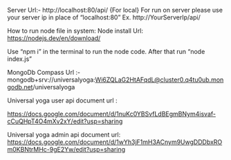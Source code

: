 Server Url:- http://localhost:80/api/   {For local}
For run on server please use your server ip in place of “localhost:80”
Ex. http://YourServerIp/api/


How to run node file in system:
Node install Url: https://nodejs.dev/en/download/

Use “npm i” in the terminal to run the node code.
After that run “node index.js”


MongoDb Compass Url :- mongodb+srv://universalyoga:Wi6ZQLaG2HtAFqdL@cluster0.q4tu0ub.mongodb.net/universalyoga


Universal yoga user  api document url :

https://docs.google.com/document/d/1nuKc0YBSvfLdBEgmBNym4isvaf-cCuQHpT4O4mXv2xY/edit?usp=sharing


Universal yoga admin api document url:
https://docs.google.com/document/d/1wYh3jF1mH3ACnym9UwgDDDbxROm0KBNtrMHc-9gE2Yw/edit?usp=sharing


